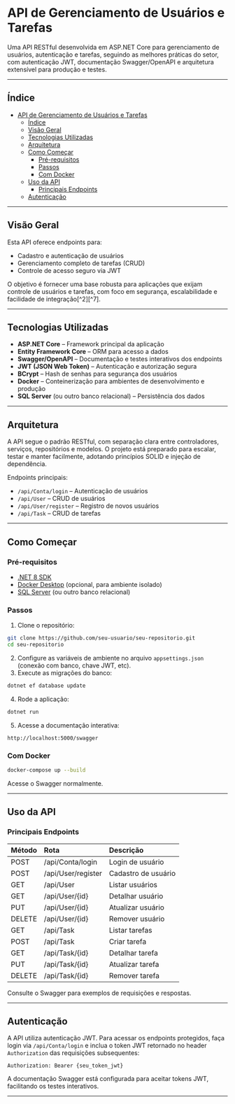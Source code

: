 # API de Gerenciamento de Usuários e Tarefas

Uma API RESTful desenvolvida em ASP.NET Core para gerenciamento de usuários, autenticação e tarefas, seguindo as melhores práticas do setor, com autenticação JWT, documentação Swagger/OpenAPI e arquitetura extensível para produção e testes.

---

## Índice

- [API de Gerenciamento de Usuários e Tarefas](#api-de-gerenciamento-de-usuários-e-tarefas)
  - [Índice](#índice)
  - [Visão Geral](#visão-geral)
  - [Tecnologias Utilizadas](#tecnologias-utilizadas)
  - [Arquitetura](#arquitetura)
  - [Como Começar](#como-começar)
    - [Pré-requisitos](#pré-requisitos)
    - [Passos](#passos)
    - [Com Docker](#com-docker)
  - [Uso da API](#uso-da-api)
    - [Principais Endpoints](#principais-endpoints)
  - [Autenticação](#autenticação)

---

## Visão Geral

Esta API oferece endpoints para:

- Cadastro e autenticação de usuários
- Gerenciamento completo de tarefas (CRUD)
- Controle de acesso seguro via JWT

O objetivo é fornecer uma base robusta para aplicações que exijam controle de usuários e tarefas, com foco em segurança, escalabilidade e facilidade de integração[^2][^7].

---

## Tecnologias Utilizadas

- **ASP.NET Core** – Framework principal da aplicação
- **Entity Framework Core** – ORM para acesso a dados
- **Swagger/OpenAPI** – Documentação e testes interativos dos endpoints
- **JWT (JSON Web Token)** – Autenticação e autorização segura
- **BCrypt** – Hash de senhas para segurança dos usuários
- **Docker** – Conteinerização para ambientes de desenvolvimento e produção
- **SQL Server** (ou outro banco relacional) – Persistência dos dados

---

## Arquitetura

A API segue o padrão RESTful, com separação clara entre controladores, serviços, repositórios e modelos. O projeto está preparado para escalar, testar e manter facilmente, adotando princípios SOLID e injeção de dependência.

Endpoints principais:

- `/api/Conta/login` – Autenticação de usuários
- `/api/User` – CRUD de usuários
- `/api/User/register` – Registro de novos usuários
- `/api/Task` – CRUD de tarefas

---

## Como Começar

### Pré-requisitos

- [.NET 8 SDK](https://dotnet.microsoft.com/download)
- [Docker Desktop](https://www.docker.com/products/docker-desktop) (opcional, para ambiente isolado)
- [SQL Server](https://www.microsoft.com/en-us/sql-server/sql-server-downloads) (ou outro banco relacional)


### Passos

1. Clone o repositório:

```bash
git clone https://github.com/seu-usuario/seu-repositorio.git
cd seu-repositorio
```

2. Configure as variáveis de ambiente no arquivo `appsettings.json` (conexão com banco, chave JWT, etc).
3. Execute as migrações do banco:

```bash
dotnet ef database update
```

4. Rode a aplicação:

```bash
dotnet run
```

5. Acesse a documentação interativa:

```
http://localhost:5000/swagger
```


### Com Docker

```bash
docker-compose up --build
```

Acesse o Swagger normalmente.

---

## Uso da API

### Principais Endpoints

| Método | Rota | Descrição |
| :-- | :-- | :-- |
| POST | /api/Conta/login | Login de usuário |
| POST | /api/User/register | Cadastro de usuário |
| GET | /api/User | Listar usuários |
| GET | /api/User/{id} | Detalhar usuário |
| PUT | /api/User/{id} | Atualizar usuário |
| DELETE | /api/User/{id} | Remover usuário |
| GET | /api/Task | Listar tarefas |
| POST | /api/Task | Criar tarefa |
| GET | /api/Task/{id} | Detalhar tarefa |
| PUT | /api/Task/{id} | Atualizar tarefa |
| DELETE | /api/Task/{id} | Remover tarefa |

Consulte o Swagger para exemplos de requisições e respostas.

---

## Autenticação

A API utiliza autenticação JWT. Para acessar os endpoints protegidos, faça login via `/api/Conta/login` e inclua o token JWT retornado no header `Authorization` das requisições subsequentes:

```
Authorization: Bearer {seu_token_jwt}
```

A documentação Swagger está configurada para aceitar tokens JWT, facilitando os testes interativos.

---
